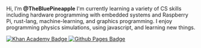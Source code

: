 Hi, I’m **@TheBluePineapple**
I'm currently learning a variety of CS skills including hardware programming with embedded systems and Raspberry Pi, rust-lang, machine-learning, and graphics programming.
I enjoy programming physics simulations, using javascript, and learning new things.

<div id="badges">
  <a href="https://www.khanacademy.org/profile/dawnshard21/projects">
    <img src="https://img.shields.io/badge/Khan%20Academy-14BF96?style=flat&logo=khanacademy&logoColor=white" alt="Khan Academy Badge"/>
  </a>
  <a href="https://thebluepineapple.github.io/">
    <img src="https://img.shields.io/badge/Portfolio-blue?style=flat&logo=githubpages&logoColor=white" alt="Github Pages Badge"/>
  </a>
  <!--<a href="your-URL">
     make badge here: https://shields.io/
    <img src="" alt="ALTERNATE TEXT"/>
  </a>-->
</div>
